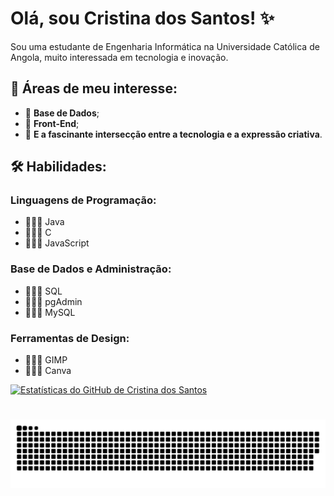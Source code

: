 # Olá, sou Cristina dos Santos! ✨

Sou uma estudante de Engenharia Informática na Universidade Católica de Angola, muito interessada em tecnologia e inovação. 

## 💖 Áreas de meu interesse: 

- 🚀 **Base de Dados**;
- 🚀 **Front-End**;
- 🚀 **E a fascinante intersecção entre a tecnologia e a expressão criativa**.

## 🛠️ Habilidades: 

### Linguagens de Programação:
- 👩🏽‍💻 Java
- 👩🏽‍💻 C
- 👩🏽‍💻 JavaScript

### Base de Dados e Administração:
- 👩🏽‍💻 SQL
- 👩🏽‍💻 pgAdmin
- 👩🏽‍💻 MySQL

### Ferramentas de Design:
- 👩🏽‍💻 GIMP
- 👩🏽‍💻 Canva
  
[![Estatísticas do GitHub de Cristina dos Santos](https://github-readme-stats.vercel.app/api?username=cristina-dos-santos&show_icons=true&theme=tokyonight)](https://github.com/cristina-dos-santos)

#

<picture align="center">
  <source media="(prefers-color-scheme: dark)" srcset="https://raw.githubusercontent.com/cristina-dos-santos/cristina-dos-santos/output/github-contribution-grid-snake-dark.svg">
  <source media="(prefers-color-scheme: light)" srcset="https://raw.githubusercontent.com/cristina-dos-santos/cristina-dos-santos/output/github-contribution-grid-snake-dark.svg">
  <img align="center" alt="github contribution grid snake animation" src="https://raw.githubusercontent.com/cristina-dos-santos/cristina-dos-santos/output/github-contribution-grid-snake.svg">
</picture>
